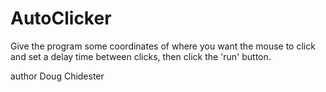 AutoClicker
===========
Give the program some coordinates of where you want the mouse to click and set a delay time between clicks, then click the 'run' button.

author Doug Chidester